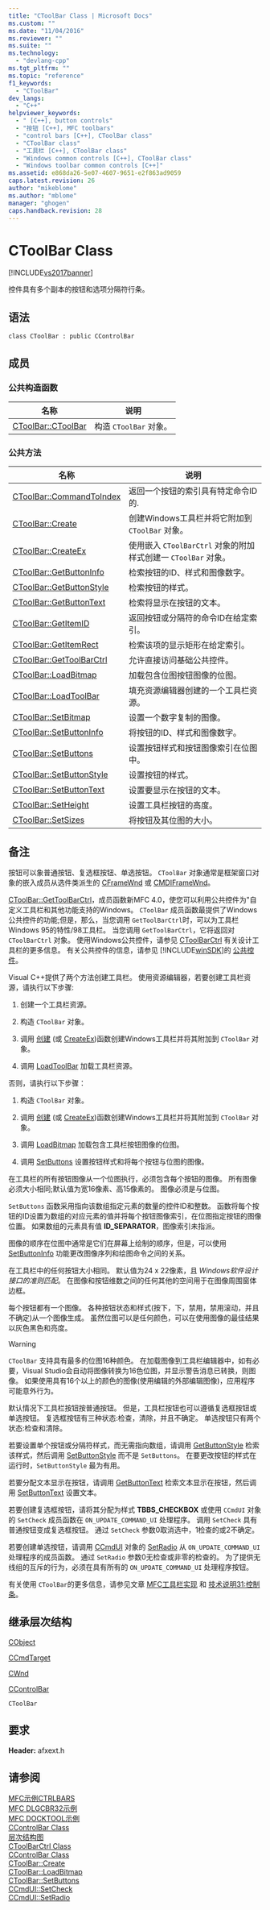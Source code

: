 ```yaml
---
title: "CToolBar Class | Microsoft Docs"
ms.custom: ""
ms.date: "11/04/2016"
ms.reviewer: ""
ms.suite: ""
ms.technology: 
  - "devlang-cpp"
ms.tgt_pltfrm: ""
ms.topic: "reference"
f1_keywords: 
  - "CToolBar"
dev_langs: 
  - "C++"
helpviewer_keywords: 
  - " [C++], button controls"
  - "按钮 [C++], MFC toolbars"
  - "control bars [C++], CToolBar class"
  - "CToolBar class"
  - "工具栏 [C++], CToolBar class"
  - "Windows common controls [C++], CToolBar class"
  - "Windows toolbar common controls [C++]"
ms.assetid: e868da26-5e07-4607-9651-e2f863ad9059
caps.latest.revision: 26
author: "mikeblome"
ms.author: "mblome"
manager: "ghogen"
caps.handback.revision: 28
---
```

# CToolBar Class
[!INCLUDE[vs2017banner](../../assembler/inline/includes/vs2017banner.md)]

控件具有多个副本的按钮和选项分隔符行条。  
  
## 语法  
  
```  
class CToolBar : public CControlBar  
```  
  
## 成员  
  
### 公共构造函数  
  
|名称|说明|  
|--------|--------|  
|[CToolBar::CToolBar](../Topic/CToolBar::CToolBar.md)|构造 `CToolBar` 对象。|  
  
### 公共方法  
  
|名称|说明|  
|--------|--------|  
|[CToolBar::CommandToIndex](../Topic/CToolBar::CommandToIndex.md)|返回一个按钮的索引具有特定命令ID的.|  
|[CToolBar::Create](../Topic/CToolBar::Create.md)|创建Windows工具栏并将它附加到 `CToolBar` 对象。|  
|[CToolBar::CreateEx](../Topic/CToolBar::CreateEx.md)|使用嵌入 `CToolBarCtrl` 对象的附加样式创建一 `CToolBar` 对象。|  
|[CToolBar::GetButtonInfo](../Topic/CToolBar::GetButtonInfo.md)|检索按钮的ID、样式和图像数字。|  
|[CToolBar::GetButtonStyle](../Topic/CToolBar::GetButtonStyle.md)|检索按钮的样式。|  
|[CToolBar::GetButtonText](../Topic/CToolBar::GetButtonText.md)|检索将显示在按钮的文本。|  
|[CToolBar::GetItemID](../Topic/CToolBar::GetItemID.md)|返回按钮或分隔符的命令ID在给定索引。|  
|[CToolBar::GetItemRect](../Topic/CToolBar::GetItemRect.md)|检索该项的显示矩形在给定索引。|  
|[CToolBar::GetToolBarCtrl](../Topic/CToolBar::GetToolBarCtrl.md)|允许直接访问基础公共控件。|  
|[CToolBar::LoadBitmap](../Topic/CToolBar::LoadBitmap.md)|加载包含位图按钮图像的位图。|  
|[CToolBar::LoadToolBar](../Topic/CToolBar::LoadToolBar.md)|填充资源编辑器创建的一个工具栏资源。|  
|[CToolBar::SetBitmap](../Topic/CToolBar::SetBitmap.md)|设置一个数字复制的图像。|  
|[CToolBar::SetButtonInfo](../Topic/CToolBar::SetButtonInfo.md)|将按钮的ID、样式和图像数字。|  
|[CToolBar::SetButtons](../Topic/CToolBar::SetButtons.md)|设置按钮样式和按钮图像索引在位图中。|  
|[CToolBar::SetButtonStyle](../Topic/CToolBar::SetButtonStyle.md)|设置按钮的样式。|  
|[CToolBar::SetButtonText](../Topic/CToolBar::SetButtonText.md)|设置要显示在按钮的文本。|  
|[CToolBar::SetHeight](../Topic/CToolBar::SetHeight.md)|设置工具栏按钮的高度。|  
|[CToolBar::SetSizes](../Topic/CToolBar::SetSizes.md)|将按钮及其位图的大小。|  
  
## 备注  
 按钮可以象普通按钮、复选框按钮、单选按钮。  `CToolBar` 对象通常是框架窗口对象的嵌入成员从选件类派生的 [CFrameWnd](../../mfc/reference/cframewnd-class.md) 或 [CMDIFrameWnd](../../mfc/reference/cmdiframewnd-class.md)。  
  
 [CToolBar::GetToolBarCtrl](../Topic/CToolBar::GetToolBarCtrl.md)，成员函数新MFC 4.0，使您可以利用公共控件为"自定义工具栏和其他功能支持的Windows。  `CToolBar` 成员函数最提供了Windows公共控件的功能;但是，那么，当您调用 `GetToolBarCtrl`时，可以为工具栏Windows 95的特性\/98工具栏。  当您调用 `GetToolBarCtrl`，它将返回对 `CToolBarCtrl` 对象。  使用Windows公共控件，请参见 [CToolBarCtrl](../../mfc/reference/ctoolbarctrl-class.md) 有关设计工具栏的更多信息。  有关公共控件的信息，请参见 [!INCLUDE[winSDK](../../atl/includes/winsdk_md.md)]的 [公共控件](http://msdn.microsoft.com/library/windows/desktop/bb775493)。  
  
 Visual C\+\+提供了两个方法创建工具栏。  使用资源编辑器，若要创建工具栏资源，请执行以下步骤:  
  
1.  创建一个工具栏资源。  
  
2.  构造 `CToolBar` 对象。  
  
3.  调用 [创建](../Topic/CToolBar::Create.md) \(或 [CreateEx](../Topic/CToolBar::CreateEx.md)\)函数创建Windows工具栏并将其附加到 `CToolBar` 对象。  
  
4.  调用 [LoadToolBar](../Topic/CToolBar::LoadToolBar.md) 加载工具栏资源。  
  
 否则，请执行以下步骤：  
  
1.  构造 `CToolBar` 对象。  
  
2.  调用 [创建](../Topic/CToolBar::Create.md) \(或 [CreateEx](../Topic/CToolBar::CreateEx.md)\)函数创建Windows工具栏并将其附加到 `CToolBar` 对象。  
  
3.  调用 [LoadBitmap](../Topic/CToolBar::LoadBitmap.md) 加载包含工具栏按钮图像的位图。  
  
4.  调用 [SetButtons](../Topic/CToolBar::SetButtons.md) 设置按钮样式和将每个按钮与位图的图像。  
  
 在工具栏的所有按钮图像从一个位图执行，必须包含每个按钮的图像。  所有图像必须大小相同;默认值为宽16像素、高15像素的。  图像必须是与位图。  
  
 `SetButtons` 函数采用指向该数组指定元素的数量的控件ID和整数。  函数将每个按钮的ID设置为数组的对应元素的值并将每个按钮图像索引，在位图指定按钮的图像位置。  如果数组的元素具有值 **ID\_SEPARATOR**，图像索引未指派。  
  
 图像的顺序在位图中通常是它们在屏幕上绘制的顺序，但是，可以使用 [SetButtonInfo](../Topic/CToolBar::SetButtonInfo.md) 功能更改图像序列和绘图命令之间的关系。  
  
 在工具栏中的任何按钮大小相同。  默认值为24 x 22像素，且 *Windows软件设计接口的准则匹配*。  在图像和按钮维数之间的任何其他的空间用于在图像周围窗体边框。  
  
 每个按钮都有一个图像。  各种按钮状态和样式\(按下，下，禁用，禁用滚动，并且不确定\)从一个图像生成。  虽然位图可以是任何颜色，可以在使用图像的最佳结果以灰色黑色和亮度。  
  
> [!WARNING]
>  `CToolBar` 支持具有最多的位图16种颜色。  在加载图像到工具栏编辑器中，如有必要，Visual Studio会自动将图像转换为16色位图，并显示警告消息已转换，则图像。  如果使用具有16个以上的颜色的图像\(使用编辑的外部编辑图像\)，应用程序可能意外行为。  
  
 默认情况下工具栏按钮按普通按钮。  但是，工具栏按钮也可以遵循复选框按钮或单选按钮。  复选框按钮有三种状态:检查，清除，并且不确定。  单选按钮只有两个状态:检查和清除。  
  
 若要设置单个按钮或分隔符样式，而无需指向数组，请调用 [GetButtonStyle](../Topic/CToolBar::GetButtonStyle.md) 检索该样式，然后调用 [SetButtonStyle](../Topic/CToolBar::SetButtonStyle.md) 而不是 `SetButtons`。  在要更改按钮的样式在运行时，`SetButtonStyle` 最为有用。  
  
 若要分配文本显示在按钮，请调用 [GetButtonText](../Topic/CToolBar::GetButtonText.md) 检索文本显示在按钮，然后调用 [SetButtonText](../Topic/CToolBar::SetButtonText.md) 设置文本。  
  
 若要创建复选框按钮，请将其分配为样式 **TBBS\_CHECKBOX** 或使用 `CCmdUI` 对象的 `SetCheck` 成员函数在 `ON_UPDATE_COMMAND_UI` 处理程序。  调用 `SetCheck` 具有普通按钮变成复选框按钮。  通过 `SetCheck` 参数0取消选中，1检查的或2不确定。  
  
 若要创建单选按钮，请调用 [CCmdUI](../../mfc/reference/ccmdui-class.md) 对象的 [SetRadio](../Topic/CCmdUI::SetRadio.md) 从 `ON_UPDATE_COMMAND_UI` 处理程序的成员函数。  通过 `SetRadio` 参数0无检查或非零的检查的。  为了提供无线组的互斥的行为，必须在具有所有的 `ON_UPDATE_COMMAND_UI` 处理程序按钮。  
  
 有关使用 `CToolBar`的更多信息，请参见文章 [MFC工具栏实现](../../mfc/mfc-toolbar-implementation.md) 和 [技术说明31:控制条](../../mfc/tn031-control-bars.md)。  
  
## 继承层次结构  
 [CObject](../../mfc/reference/cobject-class.md)  
  
 [CCmdTarget](../../mfc/reference/ccmdtarget-class.md)  
  
 [CWnd](../../mfc/reference/cwnd-class.md)  
  
 [CControlBar](../../mfc/reference/ccontrolbar-class.md)  
  
 `CToolBar`  
  
## 要求  
 **Header:** afxext.h  
  
## 请参阅  
 [MFC示例CTRLBARS](../../top/visual-cpp-samples.md)   
 [MFC DLGCBR32示例](../../top/visual-cpp-samples.md)   
 [MFC DOCKTOOL示例](../../top/visual-cpp-samples.md)   
 [CControlBar Class](../../mfc/reference/ccontrolbar-class.md)   
 [层次结构图](../../mfc/hierarchy-chart.md)   
 [CToolBarCtrl Class](../../mfc/reference/ctoolbarctrl-class.md)   
 [CControlBar Class](../../mfc/reference/ccontrolbar-class.md)   
 [CToolBar::Create](../Topic/CToolBar::Create.md)   
 [CToolBar::LoadBitmap](../Topic/CToolBar::LoadBitmap.md)   
 [CToolBar::SetButtons](../Topic/CToolBar::SetButtons.md)   
 [CCmdUI::SetCheck](../Topic/CCmdUI::SetCheck.md)   
 [CCmdUI::SetRadio](../Topic/CCmdUI::SetRadio.md)